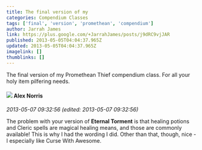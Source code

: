```yaml
---
title: The final version of my
categories: Compendium Classes
tags: ['final', 'version', 'promethean', 'compendium']
author: Jarrah James
link: https://plus.google.com/+JarrahJames/posts/j9dRC9vjJAR
published: 2013-05-05T04:04:37.965Z
updated: 2013-05-05T04:04:37.965Z
imagelink: []
thumblinks: []
---
```


The final version of my Promethean Thief compendium class. For all your holy item pilfering needs. 
<div id='comment z12nhdejmxbjirzrv04cedbgww2qjhtjvys0k'>
  <h4><img src='{{site.baseurl}}//images/avatars/112750659160242168572_photo.jpg'> Alex Norris</h4>
      <p><cite>2013-05-07 09:32:56 (edited: 2013-05-07 09:32:56)</cite></p>
        <p>The problem with your version of <b>Eternal Torment</b> is that healing potions and Cleric spells are magical healing means, and those are commonly available! This is why I had the wording I did. Other than that, though, nice - I especially like Curse With Awesome.</p>
</div>
        